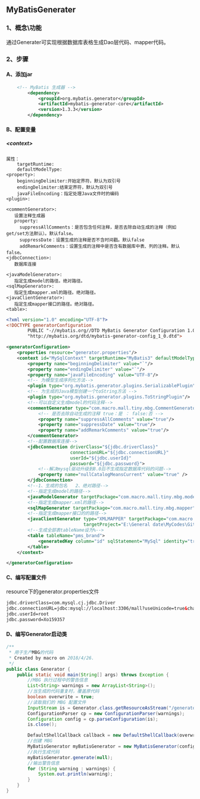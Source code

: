 ## MyBatisGenerater 
### 1、概念\功能
通过Generater可实现根据数据库表格生成Dao层代码、mapper代码。
### 2、步骤
#### A、添加jar
```xml
    <!-- MyBatis 生成器 -->
        <dependency>
            <groupId>org.mybatis.generator</groupId>
            <artifactId>mybatis-generator-core</artifactId>
            <version>1.3.3</version>
        </dependency>
```
#### B、配置变量
##### \<context>
	属性：
	    targetRuntime:
	    defaultModelType:
	<property>:
	    beginningDelimiter:开始定界符，默认为双引号
	    endingDelimiter:结束定界符，默认为双引号
	    javaFileEncoding：指定处理Java文件时的编码
	<plugin>:
	
	<commentGenerator>:
	   设置注释生成器
	   property:
	     suppressAllComments：是否包含任何注释，是否去除自动生成的注释（例如get/set方法默认）。默认false。
	     suppressDate：设置生成的注释是否不含时间戳。默认false
	     addRemarkComments：设置生成的注释中是否含有数据库中表、列的注释。默认false。
	<jdbcConnection>:
	   数据库连接

	<javaModelGenerator>:
	   指定生成model的路径。绝对路径。
	<sqlMapGenerator>:
	   指定生成mapper.xml的路径。绝对路径。
	<javaClientGenerator>:
	   指定生成mapper接口的路径。绝对路径。
	<table>:

```xml
<?xml version="1.0" encoding="UTF-8"?>
<!DOCTYPE generatorConfiguration
        PUBLIC "-//mybatis.org//DTD MyBatis Generator Configuration 1.0//EN"
        "http://mybatis.org/dtd/mybatis-generator-config_1_0.dtd">

<generatorConfiguration>
    <properties resource="generator.properties"/>
    <context id="MySqlContext" targetRuntime="MyBatis3" defaultModelType="flat">
        <property name="beginningDelimiter" value="`"/>
        <property name="endingDelimiter" value="`"/>
        <property name="javaFileEncoding" value="UTF-8"/>
        <!-- 为模型生成序列化方法-->
        <plugin type="org.mybatis.generator.plugins.SerializablePlugin"/>
        <!-- 为生成的Java模型创建一个toString方法 -->
        <plugin type="org.mybatis.generator.plugins.ToStringPlugin"/>
        <!--可以自定义生成model的代码注释-->
        <commentGenerator type="com.macro.mall.tiny.mbg.CommentGenerator">
            <!-- 是否去除自动生成的注释 true：是 ： false:否 -->
            <property name="suppressAllComments" value="true"/>
            <property name="suppressDate" value="true"/>
            <property name="addRemarkComments" value="true"/>
        </commentGenerator>
        <!--配置数据库连接-->
        <jdbcConnection driverClass="${jdbc.driverClass}"
                        connectionURL="${jdbc.connectionURL}"
                        userId="${jdbc.userId}"
                        password="${jdbc.password}">
            <!--解决mysql驱动升级到8.0后不生成指定数据库代码的问题-->
            <property name="nullCatalogMeansCurrent" value="true" />
        </jdbcConnection>
        <!--1、生成的包名   2、绝对路径-->
        <!--指定生成model的路径-->
        <javaModelGenerator targetPackage="com.macro.mall.tiny.mbg.model" targetProject="E:\General date\MyCodes\Github_clone_projects\mall\mall-learning-master\mall-tiny-01\src\main\java"/>
        <!--指定生成mapper.xml的路径-->
        <sqlMapGenerator targetPackage="com.macro.mall.tiny.mbg.mapper" targetProject="E:\General date\MyCodes\Github_clone_projects\mall\mall-learning-master\mall-tiny-01\src\main\resources"/>
        <!--指定生成mapper接口的的路径-->
        <javaClientGenerator type="XMLMAPPER" targetPackage="com.macro.mall.tiny.mbg.mapper"
                             targetProject="E:\General date\MyCodes\Github_clone_projects\mall\mall-learning-master\mall-tiny-01\src\main\java"/>
        <!--生成全部表tableName设为%-->
        <table tableName="pms_brand">
            <generatedKey column="id" sqlStatement="MySql" identity="true"/>
        </table>
    </context>

</generatorConfiguration>
```
#### C、编写配置文件
resource下的generator.properties文件
```xml
jdbc.driverClass=com.mysql.cj.jdbc.Driver
jdbc.connectionURL=jdbc:mysql://localhost:3306/mall?useUnicode=true&characterEncoding=utf-8&serverTimezone=Asia/Shanghai
jdbc.userId=root
jdbc.password=Xo159357
```

#### D、编写Generator启动类
```java
/**
 * 用于生产MBG的代码
 * Created by macro on 2018/4/26.
 */
public class Generator {
    public static void main(String[] args) throws Exception {
        //MBG 执行过程中的警告信息
        List<String> warnings = new ArrayList<String>();
        //当生成的代码重复时，覆盖原代码
        boolean overwrite = true;
        //读取我们的 MBG 配置文件
        InputStream is = Generator.class.getResourceAsStream("/generatorConfig.xml");
        ConfigurationParser cp = new ConfigurationParser(warnings);
        Configuration config = cp.parseConfiguration(is);
        is.close();

        DefaultShellCallback callback = new DefaultShellCallback(overwrite);
        //创建 MBG
        MyBatisGenerator myBatisGenerator = new MyBatisGenerator(config, callback, warnings);
        //执行生成代码
        myBatisGenerator.generate(null);
        //输出警告信息
        for (String warning : warnings) {
            System.out.println(warning);
        }
    }
}

```